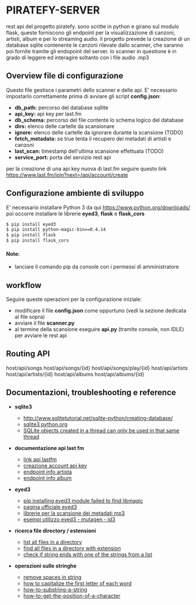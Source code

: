 # PIRATEFY-SERVER
rest api del progetto piratefy.
sono scritte in python e girano sul modulo flask, queste forniscono gli endpoint per la visualizzazione di canzoni, artisti, album e per lo streaming audio.
il progetto prevede la creazione di un database sqlite contenente le canzoni rilevate dallo scanner, che saranno poi fornite tramite gli endopoint del server.
lo scanner in questione è in grado di leggere ed interagire soltanto con i file audio .mp3

## Overview file di configurazione
Questo file gestisce i parametri dello scanner e delle api.
E' necessario impostarlo correttamente prima di avviare gli script
 **config.json**:
- **db_path:** percorso del database sqllite
- **api_key:** api key per last.fm
- **db_schema:** percorso del file contente lo schema logico del database
- **dirs:** elenco delle cartelle da scansionare
- **ignore:** elenco delle cartelle da ignorare durante la scansione (TODO)
- **fetch_metadata:** se true tenta il recupero dei metadati di artisti e canzoni
- **last_scan:** timestamp dell'ultima scansione effettuata (TODO)
- **service_port:** porta del servizio rest api

per la creazione di una api key nuova di last.fm seguire questo link https://www.last.fm/join?next=/api/account/create


## Configurazione ambiente di sviluppo
E' necessario installare Python 3 da qui https://www.python.org/downloads/
poi occorre installare le librerie **eyed3**,  **flask** e **flask_cors**
```sh
$ pip install eyed3
$ pip install python-magic-bin==0.4.14
$ pip install flask
$ pip install flask_cors
```
#### Note:
- lanciare il comando pip da console con i permessi di amministratore


## workflow
Seguire queste operazioni per la configurazione iniziale:
 - modificare il file **config.json** come oppurtuno (vedi la sezione dedicata al file sopra)
 - avviare il file **scanner.py**
 - al termine della scansione eseguire **api.py** (tramite console, non IDLE) per avviare le rest api


## Routing API
host/api/songs
host/api/songs/{id}
host/api/songs/play/{id}
host/api/artists
host/api/artists/{id}
host/api/albums
host/api/albums/{id}


## Documentazioni, troubleshooting e reference
- **sqlite3**
	- http://www.sqlitetutorial.net/sqlite-python/creating-database/
	- [sqlite3 python.org](https://docs.python.org/2/library/sqlite3.html)
	- [SQLite objects created in a thread can only be used in that same thread](https://stackoverflow.com/questions/48218065/programmingerror-sqlite-objects-created-in-a-thread-can-only-be-used-in-that-sa)

- **documentazione api last fm** 
	- [link api lastfm](https://www.last.fm/api)
	- [creazione account api key](https://www.last.fm/join?next=/api/account/create)
	- [endpoint info artista](http://ws.audioscrobbler.com/2.0/?method=artist.getinfo&artist=ARTIST_NAME&api_key=YOUR_API_KEY&format=json)
	- [endpoint info album](http://ws.audioscrobbler.com/2.0/?method=album.getinfo&api_key=YOUR_API_KEY&artist=ARTIST_NAME&album=ALBUM_NAME&format=json)
- **eyed3** 
	- [pip installing eyed3 module failed to find libmagic](https://stackoverflow.com/questions/46518690/pip-installing-eyed3-module-failed-to-find-libmagic)
	- [pagina ufficiale eyed3](https://eyed3.readthedocs.io/en/latest/index.html)
	- [librerie per la scansione dei metadati mp3](http://www.blog.pythonlibrary.org/2010/04/22/parsing-id3-tags-from-mp3s-using-python/)
	- [esempi utilizzo eyed3 - mutagen - id3](https://stackoverflow.com/questions/8948/accessing-mp3-meta-data-with-python)
- **ricerca file directory / estensioni**
	- [list all files in a directory](https://www.mkyong.com/python/python-how-to-list-all-files-in-a-directory/)
	- [find all files in a directory with extension](https://stackoverflow.com/questions/3964681/find-all-files-in-a-directory-with-extension-txt-in-python/3964690)
	- [check if string ends with one of the strings from a list](https://stackoverflow.com/questions/18351951/check-if-string-ends-with-one-of-the-strings-from-a-list)
- **operazioni sulle stringhe**
	- [remove spaces in string](http://www.datasciencemadesimple.com/remove-spaces-in-python/)
	- [how to capitalize the first letter of each word](https://stackoverflow.com/questions/1549641/how-to-capitalize-the-first-letter-of-each-word-in-a-string-python)
	- [how-to-substring-a-string](https://stackoverflow.com/questions/663171/how-to-substring-a-string-in-python)
	- [how-to-get-the-position-of-a-character](https://stackoverflow.com/questions/2294493/how-to-get-the-position-of-a-character-in-python)





